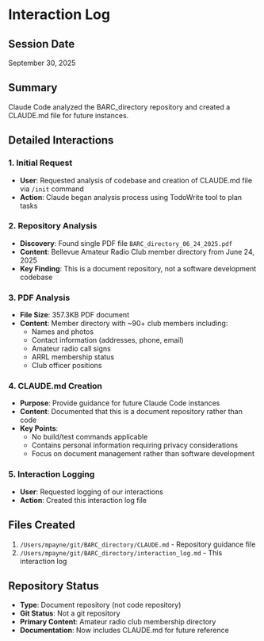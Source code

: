 # Interaction Log

## Session Date
September 30, 2025

## Summary
Claude Code analyzed the BARC_directory repository and created a CLAUDE.md file for future instances.

## Detailed Interactions

### 1. Initial Request
- **User**: Requested analysis of codebase and creation of CLAUDE.md file via `/init` command
- **Action**: Claude began analysis process using TodoWrite tool to plan tasks

### 2. Repository Analysis
- **Discovery**: Found single PDF file `BARC_directory_06_24_2025.pdf`
- **Content**: Bellevue Amateur Radio Club member directory from June 24, 2025
- **Key Finding**: This is a document repository, not a software development codebase

### 3. PDF Analysis
- **File Size**: 357.3KB PDF document
- **Content**: Member directory with ~90+ club members including:
  - Names and photos
  - Contact information (addresses, phone, email)
  - Amateur radio call signs
  - ARRL membership status
  - Club officer positions

### 4. CLAUDE.md Creation
- **Purpose**: Provide guidance for future Claude Code instances
- **Content**: Documented that this is a document repository rather than code
- **Key Points**:
  - No build/test commands applicable
  - Contains personal information requiring privacy considerations
  - Focus on document management rather than software development

### 5. Interaction Logging
- **User**: Requested logging of our interactions
- **Action**: Created this interaction log file

## Files Created
1. `/Users/mpayne/git/BARC_directory/CLAUDE.md` - Repository guidance file
2. `/Users/mpayne/git/BARC_directory/interaction_log.md` - This interaction log

## Repository Status
- **Type**: Document repository (not code repository)
- **Git Status**: Not a git repository
- **Primary Content**: Amateur radio club membership directory
- **Documentation**: Now includes CLAUDE.md for future reference